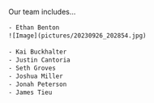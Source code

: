 Our team includes...

    - Ethan Benton
    ![Image](pictures/20230926_202854.jpg)
    
    - Kai Buckhalter
    - Justin Cantoria
    - Seth Groves
    - Joshua Miller
    - Jonah Peterson
    - James Tieu